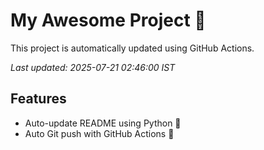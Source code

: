 # My Awesome Project 🚀

This project is automatically updated using GitHub Actions.

_Last updated: 2025-07-21 02:46:00 IST_

## Features
- Auto-update README using Python 🐍
- Auto Git push with GitHub Actions 🤖
